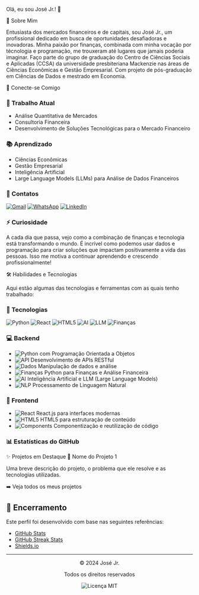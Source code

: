 Olá, eu sou José Jr.! 👋


🚀 Sobre Mim

Entusiasta dos mercados financeiros e de capitais, sou José Jr., um profissional dedicado em busca de oportunidades desafiadoras e inovadoras. Minha paixão por finanças, combinada com minha vocação por técnologia e programação, me trouxeram até lugares que jamais poderia imaginar.
Faço parte do grupo de graduação do Centro de Ciências Sociais e Aplicadas (CCSA) da universidade presbiteriana Mackenzie nas áreas de Ciências Econômicas e Gestão Empresarial. 
Com projeto de pós-graduação em Ciências de Dados e mestrado em Economia.

🔗 Conecte-se Comigo

### 💼 Trabalho Atual
- Análise Quantitativa de Mercados
- Consultoria Financeira
- Desenvolvimento de Soluções Tecnológicas para o Mercado Financeiro

### 📚 Aprendizado
- Ciências Econômicas
- Gestão Empresarial
- Inteligência Artificial
- Large Language Models (LLMs) para Análise de Dados Financeiros

### 📱 Contatos
[![Gmail](https://img.shields.io/badge/-jrmelro8@gmail.com-D14836?style=flat&logo=Gmail&logoColor=white)](mailto:jrmelro8@gmail.com)
[![WhatsApp](https://img.shields.io/badge/WhatsApp-25D366?style=flat&logo=whatsapp&logoColor=white)](https://wa.me/5521997016199)
[![LinkedIn](https://img.shields.io/badge/-jrmelro-0077B5?style=flat&logo=linkedin&logoColor=white)](https://www.linkedin.com/in/jrmelro/)

### ⚡ Curiosidade
A cada dia que passa, vejo como a combinação de finanças e tecnologia está transformando o mundo. É incrível como podemos usar dados e programação para criar soluções que impactam positivamente a vida das pessoas. Isso me motiva a continuar aprendendo e crescendo profissionalmente!

🛠️ Habilidades e Tecnologias

Aqui estão algumas das tecnologias e ferramentas com as quais tenho trabalhado:

### 🚀 Tecnologias

![Python](https://img.shields.io/badge/Python-81%25-3670A0?style=for-the-badge&logo=python&logoColor=ffdd54)
![React](https://img.shields.io/badge/React-14%25-20232A?style=for-the-badge&logo=react&logoColor=61DAFB)
![HTML5](https://img.shields.io/badge/HTML5-5%25-E34F26?style=for-the-badge&logo=html5&logoColor=white)
![AI](https://img.shields.io/badge/AI-000000?style=for-the-badge&logo=openai&logoColor=white)
![LLM](https://img.shields.io/badge/LLM-000000?style=for-the-badge&logo=chatgpt&logoColor=white)
![Finanças](https://img.shields.io/badge/Finanças-000000?style=for-the-badge&logo=bitcoin&logoColor=white)

### 💻 Backend
- <img src="https://img.shields.io/badge/Python-3670A0?style=flat&logo=python&logoColor=ffdd54" alt="Python"/> com Programação Orientada a Objetos
- <img src="https://img.shields.io/badge/API-000000?style=flat&logo=postman&logoColor=white" alt="API"/> Desenvolvimento de APIs RESTful
- <img src="https://img.shields.io/badge/Dados-000000?style=flat&logo=pandas&logoColor=white" alt="Dados"/> Manipulação de dados e análise
- <img src="https://img.shields.io/badge/Finanças-000000?style=flat&logo=bitcoin&logoColor=white" alt="Finanças"/> Python para Finanças e Análise Financeira
- <img src="https://img.shields.io/badge/AI-000000?style=flat&logo=openai&logoColor=white" alt="AI"/> Inteligência Artificial e LLM (Large Language Models)
- <img src="https://img.shields.io/badge/NLP-000000?style=flat&logo=chatgpt&logoColor=white" alt="NLP"/> Processamento de Linguagem Natural

### 🎨 Frontend
- <img src="https://img.shields.io/badge/React-20232A?style=flat&logo=react&logoColor=61DAFB" alt="React"/> React.js para interfaces modernas
- <img src="https://img.shields.io/badge/HTML5-E34F26?style=flat&logo=html5&logoColor=white" alt="HTML5"/> HTML5 para estruturação de conteúdo
- <img src="https://img.shields.io/badge/Components-000000?style=flat&logo=react&logoColor=61DAFB" alt="Components"/> Componentização e reutilização de código

### 📊 Estatísticas do GitHub
✨ Projetos em Destaque
📁 Nome do Projeto 1

Uma breve descrição do projeto, o problema que ele resolve e as tecnologias utilizadas.

➡️ Veja todos os meus projetos

## 📝 Encerramento

Este perfil foi desenvolvido com base nas seguintes referências:
- [GitHub Stats](https://github.com/anuraghazra/github-readme-stats)
- [GitHub Streak Stats](https://github.com/DenverCoder1/github-readme-streak-stats)
- [Shields.io](https://shields.io/)

---

<div align="center">
  <p>© 2024 José Jr.</p>
  <p>Todos os direitos reservados</p>
</div>

<div align="center">
  <img src="https://img.shields.io/badge/Licença-MIT-yellow.svg" alt="Licença MIT"/>
</div>